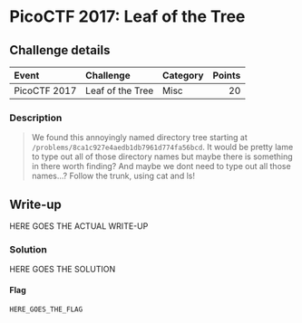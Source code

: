 # PicoCTF 2017: Leaf of the Tree

## Challenge details
| Event | Challenge | Category | Points |
|:------|:----------|:---------|-------:|
| PicoCTF 2017 | Leaf of the Tree | Misc | 20 |

### Description
> We found this annoyingly named directory tree starting at `/problems/8ca1c927e4aedb1db7961d774fa56bcd`. It would be pretty lame to type out all of those directory names but maybe there is something in there worth finding? And maybe we dont need to type out all those names...? Follow the trunk, using cat and ls!

## Write-up
HERE GOES THE ACTUAL WRITE-UP

### Solution
HERE GOES THE SOLUTION

#### Flag
`HERE_GOES_THE_FLAG`
